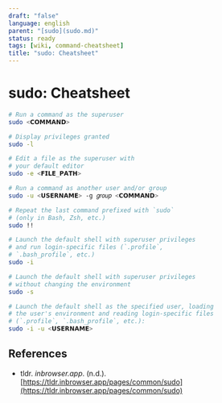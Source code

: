 ```yaml
---
draft: "false"
language: english
parent: "[sudo](sudo.md)"
status: ready
tags: [wiki, command-cheatsheet]
title: "sudo: Cheatsheet"
---
```


# sudo: Cheatsheet

```bash
# Run a command as the superuser
sudo <𝗖𝗢𝗠𝗠𝗔𝗡𝗗>

# Display privileges granted
sudo -l

# Edit a file as the superuser with
# your default editor
sudo -e <𝗙𝗜𝗟𝗘_𝗣𝗔𝗧𝗛>

# Run a command as another user and/or group
sudo -u <𝗨𝗦𝗘𝗥𝗡𝗔𝗠𝗘> -g 𝑔𝑟𝑜𝑢𝑝 <𝗖𝗢𝗠𝗠𝗔𝗡𝗗>

# Repeat the last command prefixed with `sudo`
# (only in Bash, Zsh, etc.)
sudo !!

# Launch the default shell with superuser privileges
# and run login-specific files (`.profile`,
# `.bash_profile`, etc.)
sudo -i

# Launch the default shell with superuser privileges
# without changing the environment
sudo -s

# Launch the default shell as the specified user, loading
# the user's environment and reading login-specific files
# (`.profile`, `.bash_profile`, etc.):
sudo -i -u <𝗨𝗦𝗘𝗥𝗡𝗔𝗠𝗘>
```

## References

- tldr. _inbrowser.app_. (n.d.). [https://tldr.inbrowser.app/pages/common/sudo](https://tldr.inbrowser.app/pages/common/sudo)
